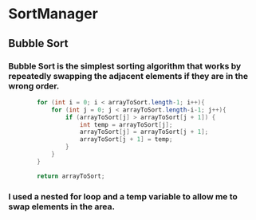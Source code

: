 # SortManager

## **Bubble Sort**
### Bubble Sort is the simplest sorting algorithm that works by repeatedly swapping the adjacent elements if they are in the wrong order.

```java
        for (int i = 0; i < arrayToSort.length-1; i++){
            for (int j = 0; j < arrayToSort.length-i-1; j++){
                if (arrayToSort[j] > arrayToSort[j + 1]) {
                    int temp = arrayToSort[j];
                    arrayToSort[j] = arrayToSort[j + 1];
                    arrayToSort[j + 1] = temp;
                }
            }
        }

        return arrayToSort;
```

### I used a nested for loop and a temp variable to allow me to swap elements in the area.
